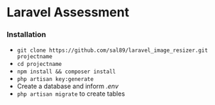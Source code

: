 # Laravel Assessment

### Installation ###

* `git clone https://github.com/sal89/laravel_image_resizer.git projectname`
* `cd projectname`
* `npm install && composer install`
* `php artisan key:generate`
* Create a database and inform *.env*
* `php artisan migrate` to create tables
